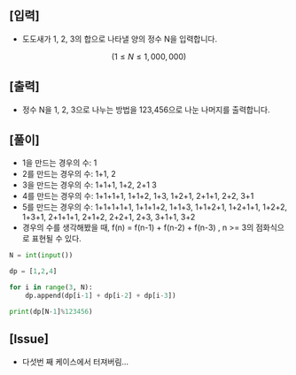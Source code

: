 ## [입력]
- 도도새가 1, 2, 3의 합으로 나타낼 양의 정수 N을 입력합니다.
```math
(1 ≤ N ≤ 1,000,000)
```
## [출력]
- 정수 N을 1, 2, 3으로 나누는 방법을 123,456으로 나눈 나머지를 출력합니다.
## [풀이]
- 1을 만드는 경우의 수: 1
- 2를 만드는 경우의 수: 1+1, 2
- 3을 만드는 경우의 수: 1+1+1, 1+2, 2+1 3
- 4를 만드는 경우의 수: 1+1+1+1, 1+1+2, 1+3, 1+2+1, 2+1+1, 2+2, 3+1
- 5를 만드는 경우의 수: 1+1+1+1+1, 1+1+1+2, 1+1+3, 1+1+2+1, 1+2+1+1, 1+2+2, 1+3+1, 2+1+1+1, 2+1+2, 2+2+1, 2+3, 3+1+1, 3+2 
- 경우의 수를 생각해봤을 때, f(n) = f(n-1) + f(n-2) + f(n-3) , n >= 3의 점화식으로 표현될 수 있다.
```python
N = int(input())

dp = [1,2,4]

for i in range(3, N):
    dp.append(dp[i-1] + dp[i-2] + dp[i-3])

print(dp[N-1]%123456)
```
## [Issue]
- 다섯번 째 케이스에서 터져버림...